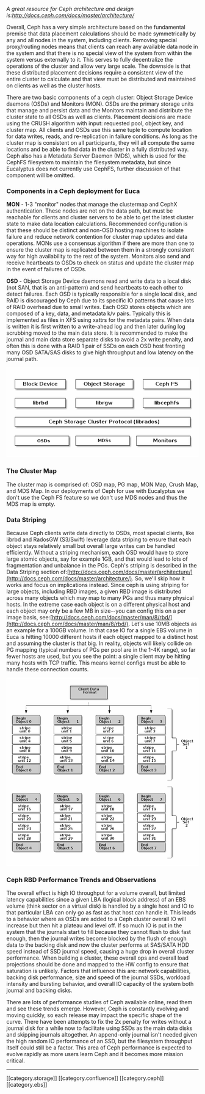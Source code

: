  _A great resource for Ceph architecture and design is:http://docs.ceph.com/docs/master/architecture/_ 

Overall, Ceph has a very simple architecture based on the fundamental premise that data placement calculations should be made symmetrically by any and all nodes in the system, including clients. Removing special proxy/routing nodes means that clients can reach any available data node in the system and that there is no special view of the system from within the system versus externally to it. This serves to fully decentralize the operations of the cluster and allow very large scale. The downside is that these distributed placement decisions require a consistent view of the entire cluster to calculate and that view must be distributed and maintained on clients as well as the cluster hosts.

There are two basic components of a ceph cluster: Object Storage Device daemons (OSDs) and Monitors (MON). OSDs are the primary storage units that manage and persist data and the Monitors maintain and distribute the cluster state to all OSDs as well as clients. Placement decisions are made using the CRUSH algorithm with input: requested pool, object key, and cluster map. All clients and OSDs use this same tuple to compute location for data writes, reads, and re-replication in failure conditions. As long as the cluster map is consistent on all participants, they will all compute the same locations and be able to find data in the cluster in a fully distributed way. Ceph also has a Metadata Server Daemon (MDS), which is used for the CephFS filesystem to maintain the filesystem metadata, but since Eucalyptus does not currently use CephFS, further discussion of that component will be omitted.


### Components in a Ceph deployment for Euca
 **MON**  - 1-3 "monitor" nodes that manage the clustermap and CephX authentication. These nodes are not on the data path, but must be reachable for clients and cluster servers to be able to get the latest cluster state to make data location calculations. Recommended configuration is that these should be distinct and non-OSD hosting machines to isolate failure and reduce network contention for cluster map updates and data operations. MONs use a consensus algorithm if there are more than one to ensure the cluster map is replicated between them in a strongly consistent way for high availability to the rest of the system. Monitors also send and receive heartbeats to OSDs to check on status and update the cluster map in the event of failures of OSDs.

 **OSD**  - Object Storage Device daemons read and write data to a local disk (not SAN, that is an anti-pattern) and send heartbeats to each other to detect failures. Each OSD is typically responsible for a single local disk, and RAID is discouraged by Ceph due to its specific IO patterns that cause lots of RAID overhead due to small writes. Each OSD stores objects which are composed of a key, data, and metadata k/v pairs. Typically this is implemented as files in XFS using xattrs for the metadata pairs. When data is written it is first written to a write-ahead log and then later during log scrubbing moved to the main data store. It is recommended to make the journal and main data store separate disks to avoid a 2x write penalty, and often this is done with a RAID 1 pair of SSDs on each OSD host fronting many OSD SATA/SAS disks to give high throughput and low latency on the journal path.

![](images/storage/euca_ceph_components.png)

### The Cluster Map
The cluster map is comprised of: OSD map, PG map, MON Map, Crush Map, and MDS Map. In our deployments of Ceph for use with Eucalyptus we don't use the Ceph FS feature so we don't use MDS nodes and thus the MDS map is empty.

### Data Striping
Because Ceph clients write data directly to OSDs, most special clients, like librbd and RadosGW (S3/Swift) leverage data striping to ensure that each object stays relatively small but overall large writes can be handled efficiently. Without a striping mechanism, each OSD would have to store large atomic objects, say for example 1GB, and that would lead to lots of fragmentation and unbalance in the PGs. Ceph's striping is described in the Data Striping section of:[http://docs.ceph.com/docs/master/architecture/](http://docs.ceph.com/docs/master/architecture/). So, we'll skip how it works and focus on implications instead. Since ceph is using striping for large objects, including RBD images, a given RBD image is distributed across many objects which may map to many PGs and thus many physical hosts. In the extreme case each object is on a different physical host and each object may only be a few MB in size--you can config this on a per image basis, see:[http://docs.ceph.com/docs/master/man/8/rbd/](http://docs.ceph.com/docs/master/man/8/rbd/). Let's use 10MB objects as an example for a 100GB volume. In that case IO for a single EBS volume in Euca is hitting 10000 different hosts if each object mapped to a distinct host and assuming the cluster is that big. In reality, objects will likely collide on PG mapping (typical numbers of PGs per pool are in the 1-4K range), so far fewer hosts are used, but you see the point: a single client may be hitting many hosts with TCP traffic. This means kernel configs must be able to handle these connection counts.

![](images/storage/ceph_df.png)


### Ceph RBD Performance Trends and Observations
The overall effect is high IO throughput for a volume overall, but limited latency capabilities since a given LBA (logical block address) of an EBS volume (think sector on a virtual disk) is handled by a single host and IO to that particular LBA can only go as fast as that host can handle it. This leads to a behavior where as OSDs are added to a Ceph cluster overall IO will increase but then hit a plateau and level off. If so much IO is put in the system that the journals start to fill because they cannot flush to disk fast enough, then the journal writes become blocked by the flush of enough data to the backing disk and now the cluster performs at SAS/SATA HDD speed instead of SSD journal speed, causing a huge drop in overall cluster performance. When building a cluster, these overall ops and overall load projections should be done and mapped to the HW config to ensure that saturation is unlikely. Factors that influence this are: network capabilities, backing disk performance, size and speed of the journal SSDs, workload intensity and bursting behavior, and overall IO capacity of the system both journal and backing disks.

There are lots of performance studies of Ceph available online, read them and see these trends emerge. However, Ceph is constantly evolving and moving quickly, so each release may impact the specific shape of the curve. There have been attempts to fix the 2x penalty for writes without a journal disk for a while now to facilitate using SSDs as the main data disks and skipping journals altogether. An append-only journal isn't needed given the high random IO performance of an SSD, but the filesystem throughput itself could still be a factor. This area of Ceph performance is expected to evolve rapidly as more users learn Ceph and it becomes more mission critical.







*****

[[category.storage]] 
[[category.confluence]] 
[[category.ceph]] 
[[category.ebs]]

